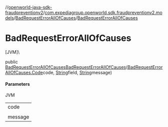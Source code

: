 //[openworld-java-sdk-fraudpreventionv2](../../../index.md)/[com.expediagroup.openworld.sdk.fraudpreventionv2.models](../index.md)/[BadRequestErrorAllOfCauses](index.md)/[BadRequestErrorAllOfCauses](-bad-request-error-all-of-causes.md)

# BadRequestErrorAllOfCauses

[JVM]\

public [BadRequestErrorAllOfCauses](index.md)[BadRequestErrorAllOfCauses](-bad-request-error-all-of-causes.md)([BadRequestErrorAllOfCauses.Code](-code/index.md)code, [String](https://docs.oracle.com/javase/8/docs/api/java/lang/String.html)field, [String](https://docs.oracle.com/javase/8/docs/api/java/lang/String.html)message)

#### Parameters

JVM

| |
|---|
| code |
|  | `field` A JSON Path expression indicating which field, in the request body, caused the error. |
| message |
